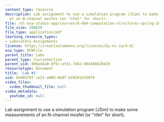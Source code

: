 ```yaml
---
content_type: resource
description: Lab assignment to use a simulation program (JSim) to make some measurements
  of an N-channel mosfet (or "nfet" for short).
file: /ol-ocw-studio-app/courses/6-004-computation-structures-spring-2009/bb98570fce23a00d0e8fb20201d350f9_MIT6_004s09_lab01.pdf
file_size: 260039
file_type: application/pdf
learning_resource_types:
- Laboratory Assignments
license: https://creativecommons.org/licenses/by-nc-sa/4.0/
ocw_type: OCWFile
parent_title: Labs
parent_type: CourseSection
parent_uid: 809a46a0-df5c-efe1-7d42-984488629429
resourcetype: Document
title: 'Lab #1'
uid: bb98570f-ce23-a00d-0e8f-b20201d350f9
video_files:
  video_thumbnail_file: null
video_metadata:
  youtube_id: null
---
```

Lab assignment to use a simulation program (JSim) to make some measurements of an N-channel mosfet (or "nfet" for short).